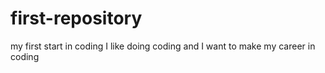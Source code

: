 # first-repository
my first start in coding
I like doing coding and I want to make my career in coding
